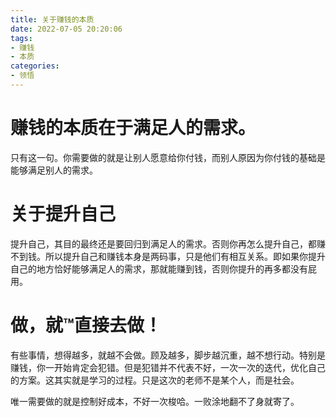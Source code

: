 ```yaml
---
title: 关于赚钱的本质
date: 2022-07-05 20:20:06
tags:
- 赚钱
- 本质
categories:
- 领悟
---
```


# **赚钱的本质在于满足人的需求。**

只有这一句。你需要做的就是让别人愿意给你付钱，而别人原因为你付钱的基础是能够满足别人的需求。

# **关于提升自己**

提升自己，其目的最终还是要回归到满足人的需求。否则你再怎么提升自己，都赚不到钱。所以提升自己和赚钱本身是两码事，只是他们有相互关系。即如果你提升自己的地方恰好能够满足人的需求，那就能赚到钱，否则你提升的再多都没有屁用。

# **做，就™直接去做！**

有些事情，想得越多，就越不会做。顾及越多，脚步越沉重，越不想行动。特别是赚钱，你一开始肯定会犯错。但是犯错并不代表不好，一次一次的迭代，优化自己的方案。这其实就是学习的过程。只是这次的老师不是某个人，而是社会。



唯一需要做的就是控制好成本，不好一次梭哈。一败涂地翻不了身就寄了。

